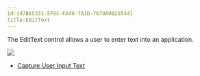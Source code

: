```yaml
---
id:{47B65331-5FDC-FA48-7A1D-7678A9B25544}  
title:EditText  
---
```


The EditText control allows a user to enter text into an application.

 [ ![](Images/EditText.png)](Images/EditText.png)

-   [Capture User Input Text](/recipes/android/controls/edittext/capture_user_input_text)